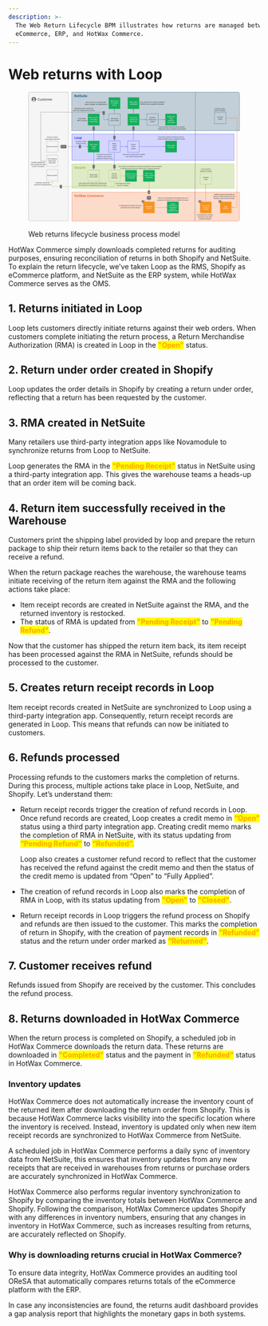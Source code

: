 ```yaml
---
description: >-
  The Web Return Lifecycle BPM illustrates how returns are managed between RMS,
  eCommerce, ERP, and HotWax Commerce.
---
```


# Web returns with Loop

<figure><img src="../../.gitbook/assets/returns bpm.png" alt=""><figcaption><p>Web returns lifecycle business process model</p></figcaption></figure>

HotWax Commerce simply downloads completed returns for auditing purposes, ensuring reconciliation of returns in both Shopify and NetSuite. To explain the return lifecycle, we've taken Loop as the RMS, Shopify as eCommerce platform, and NetSuite as the ERP system, while HotWax Commerce serves as the OMS.

## 1. Returns initiated in Loop

Loop lets customers directly initiate returns against their web orders. When customers complete initiating the return process, a Return Merchandise Authorization (RMA) is created in Loop in the <mark style="color:orange;">**"Open"**</mark> status.

## 2. Return under order created in Shopify

Loop updates the order details in Shopify by creating a return under order, reflecting that a return has been requested by the customer.

## 3. RMA created in NetSuite

Many retailers use third-party integration apps like Novamodule to synchronize returns from Loop to NetSuite.

Loop generates the RMA in the <mark style="color:orange;">**"Pending Receipt"**</mark> status in NetSuite using a third-party integration app. This gives the warehouse teams a heads-up that an order item will be coming back.

## 4. Return item successfully received in the Warehouse

Customers print the shipping label provided by loop and prepare the return package to ship their return items back to the retailer so that they can receive a refund.

When the return package reaches the warehouse, the warehouse teams initiate receiving of the return item against the RMA and the following actions take place:

* Item receipt records are created in NetSuite against the RMA, and the returned inventory is restocked.
* The status of RMA is updated from <mark style="color:orange;">**"Pending Receipt"**</mark> to <mark style="color:orange;">**"Pending Refund"**</mark>.

Now that the customer has shipped the return item back, its item receipt has been processed against the RMA in NetSuite, refunds should be processed to the customer.

## 5. Creates return receipt records in Loop

Item receipt records created in NetSuite are synchronized to Loop using a third-party integration app. Consequently, return receipt records are generated in Loop. This means that refunds can now be initiated to customers.

## 6. Refunds processed

Processing refunds to the customers marks the completion of returns. During this process, multiple actions take place in Loop, NetSuite, and Shopify. Let’s understand them:

*   Return receipt records trigger the creation of refund records in Loop. Once refund records are created, Loop creates a credit memo in <mark style="color:orange;">**“Open”**</mark> status using a third party integration app. Creating credit memo marks the completion of RMA in NetSuite, with its status updating from <mark style="color:orange;">**“Pending Refund”**</mark> to <mark style="color:orange;">**“Refunded”.**</mark>

    Loop also creates a customer refund record to reflect that the customer has received the refund against the credit memo and then the status of the credit memo is updated from “Open” to “Fully Applied”.
* The creation of refund records in Loop also marks the completion of RMA in Loop, with its status updating from <mark style="color:orange;">**"Open"**</mark> to <mark style="color:orange;">**"Closed"**</mark>.
* Return receipt records in Loop triggers the refund process on Shopify and refunds are then issued to the customer. This marks the completion of return in Shopify, with the creation of payment records in <mark style="color:orange;">**"Refunded"**</mark> status and the return under order marked as <mark style="color:orange;">**“Returned”**</mark>.

## 7. Customer receives refund

Refunds issued from Shopify are received by the customer. This concludes the refund process.

## 8. Returns downloaded in HotWax Commerce

When the return process is completed on Shopify, a scheduled job in HotWax Commerce downloads the return data. These returns are downloaded in <mark style="color:orange;">**"Completed"**</mark> status and the payment in <mark style="color:orange;">**"Refunded"**</mark> status in HotWax Commerce.

### Inventory updates

HotWax Commerce does not automatically increase the inventory count of the returned item after downloading the return order from Shopify. This is because HotWax Commerce lacks visibility into the specific location where the inventory is received. Instead, inventory is updated only when new item receipt records are synchronized to HotWax Commerce from NetSuite.

A scheduled job in HotWax Commerce performs a daily sync of inventory data from NetSuite, this ensures that inventory updates from any new receipts that are received in warehouses from returns or purchase orders are accurately synchronized in HotWax Commerce.

HotWax Commerce also performs regular inventory synchronization to Shopify by comparing the inventory totals between HotWax Commerce and Shopify. Following the comparison, HotWax Commerce updates Shopify with any differences in inventory numbers, ensuring that any changes in inventory in HotWax Commerce, such as increases resulting from returns, are accurately reflected on Shopify.

### Why is downloading returns crucial in HotWax Commerce?

To ensure data integrity, HotWax Commerce provides an auditing tool OReSA that automatically compares returns totals of the eCommerce platform with the ERP.

In case any inconsistencies are found, the returns audit dashboard provides a gap analysis report that highlights the monetary gaps in both systems.
